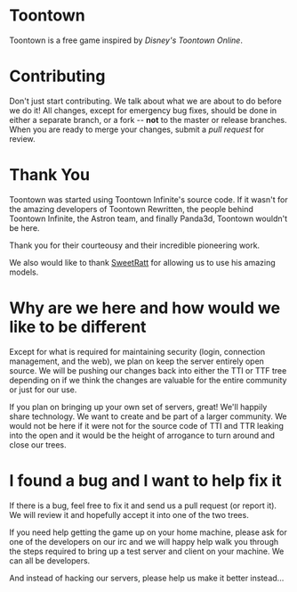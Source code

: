 Toontown 
=================
Toontown is a free game inspired by _Disney's Toontown Online_.

Contributing 
============

Don't just start contributing. We talk about what we are about to do before we do it! All changes, except for emergency bug fixes, should be done in either a separate branch, or a fork -- **not** to the master or release branches. When you are ready to merge your changes, submit a _pull request_ for review.  

Thank You
=========

Toontown was started using Toontown Infinite's source
code. If it wasn't for the amazing developers of Toontown Rewritten,
the people behind Toontown Infinite, the Astron team, and finally Panda3d,
Toontown wouldn't be here.  

Thank you for their courteousy and their incredible pioneering work.

We also would like to thank [SweetRatt](http://www.reddit.com/user/SweetRatt) for allowing us to use his
amazing models.

Why are we here and how would we like to be different
=====================================================

Except for what is required for maintaining security (login,
connection management, and the web),  we plan on keep the server
entirely open source.  We will be pushing our changes back into either
the TTI or TTF tree depending on if we think the changes are valuable
for the entire community or just for our use.   

If you plan on bringing up your own set of servers,  great!  We'll
happily share technology.  We want to create and be part of a larger
community.  We would not be here if it were not for the source code of
TTI and TTR leaking into the open and it would be the height of
arrogance to turn around and close our trees.

I found a bug and I want to help fix it
=======================================

If there is a bug, feel free to fix it and send us a pull request (or
report it).  We will review it and hopefully accept it into one of the
two trees. 

If you need help getting the game up on your home machine, please ask
for one of the developers on our irc and we will happy help walk you
through the steps required to bring up a test server and client on
your machine.   We can all be developers.

And instead of hacking our servers, please help us make it better
instead... 
